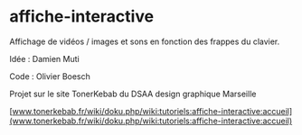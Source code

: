 # affiche-interactive

Affichage de vidéos / images et sons en fonction des frappes du clavier.

Idée : Damien Muti

Code : Olivier Boesch

Projet sur le site TonerKebab du DSAA design graphique Marseille 

[www.tonerkebab.fr/wiki/doku.php/wiki:tutoriels:affiche-interactive:accueil](www.tonerkebab.fr/wiki/doku.php/wiki:tutoriels:affiche-interactive:accueil)
